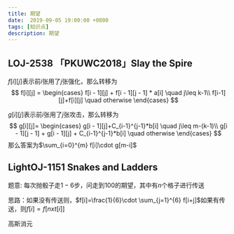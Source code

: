 ```yaml
---
title: 期望
date:  2019-09-05 19:00:00 +0800
tags: [知识点]
description: 期望
---
```


## LOJ-2538 「PKUWC2018」Slay the Spire

$f[i][j]$表示前$i$张用了$j$张强化，那么转移为
$$
f[i][j] = 
\begin{cases}
f[i - 1][j] + f[i - 1][j - 1] * a[i] \quad j\leq k-1\\
f[i-1][j]+f[i][j] \quad otherwise
\end{cases}
$$


$g[i][j]$表示前$i$张用了$j$张攻击，那么转移为
$$
g[i][j]=
\begin{cases}
g[i - 1][j]+C_{i-1}^{j-1}*b[i] \quad j\leq m-(k-1)\\
g[i - 1][j - 1] + g[i - 1][j] + C_{i-1}^{j-1}*b[i] \quad otherwise
\end{cases}
$$
那么答案为$\sum_{i=0}^{m} f[i]\cdot g[m-i]$

## LightOJ-1151 Snakes and Ladders 

题意: 每次抛骰子走$1-6$步，问走到$100$的期望，其中有$n$个格子进行传送

思路：如果没有传送则，$f[i]=\frac{1}{6}\cdot \sum_{j=1}^{6} f[i+j]$如果有传送，则$f[i]=f[nxt[i]]$

高斯消元

